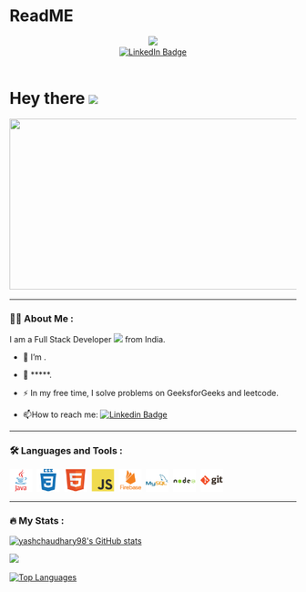 # ReadME

<div id="header" align="center">
  <img src="https://media.giphy.com/media/M9gbBd9nbDrOTu1Mqx/giphy.gif" width="100"/>
</div>


<div id="badges"  align="center">
  <a href="https://www.linkedin.com/in/yashchaudharyx20/">
    <img src="https://img.shields.io/badge/LinkedIn-blue?style=for-the-badge&logo=linkedin&logoColor=white" alt="LinkedIn Badge"/>
  </a>
</div>

<div id="badges"  align="center">
    <img src="https://komarev.com/ghpvc/?username=your-github-yashchaudhary98&style=flat-square&color=blue" alt=""/>
</div>

<div class="center">
  <h1>
    Hey there
    <img src="https://media.giphy.com/media/hvRJCLFzcasrR4ia7z/giphy.gif" width="50px"/>
  </h1>
</div>

<div align="center">
  <img src="https://media.giphy.com/media/dWesBcTLavkZuG35MI/giphy.gif" width="600" height="300"/>
</div>

---

### :man_technologist: About Me :
I am a Full Stack Developer <img src="https://media.giphy.com/media/WUlplcMpOCEmTGBtBW/giphy.gif" width="30"> from India.

- :telescope: I’m .

- :seedling: *****.

- :zap: In my free time, I solve problems on GeeksforGeeks and leetcode.

- :mailbox:How to reach me: [![Linkedin Badge](https://img.shields.io/badge/-LinkedIN-blue?style=flat&logo=Linkedin&logoColor=white)](https://www.linkedin.com/in/yashchaudharyx20/)

---

### :hammer_and_wrench: Languages and Tools :
<div>
  <img src="https://github.com/devicons/devicon/blob/master/icons/java/java-original-wordmark.svg" title="Java" alt="Java" width="40" height="40"/>&nbsp;
  <img src="https://github.com/devicons/devicon/blob/master/icons/css3/css3-plain-wordmark.svg"  title="CSS3" alt="CSS" width="40" height="40"/>&nbsp;
  <img src="https://github.com/devicons/devicon/blob/master/icons/html5/html5-original.svg" title="HTML5" alt="HTML" width="40" height="40"/>&nbsp;
  <img src="https://github.com/devicons/devicon/blob/master/icons/javascript/javascript-original.svg" title="JavaScript" alt="JavaScript" width="40" height="40"/>&nbsp; 
  <img src="https://github.com/devicons/devicon/blob/master/icons/firebase/firebase-plain-wordmark.svg" title="Firebase" alt="Firebase" width="40" height="40"/>&nbsp;
  <img src="https://github.com/devicons/devicon/blob/master/icons/mysql/mysql-original-wordmark.svg" title="MySQL"  alt="MySQL" width="40" height="40"/>&nbsp;
  <img src="https://github.com/devicons/devicon/blob/master/icons/nodejs/nodejs-original-wordmark.svg" title="NodeJS" alt="NodeJS" width="40" height="40"/>&nbsp;
  <img src="https://github.com/devicons/devicon/blob/master/icons/git/git-original-wordmark.svg" title="Git" **alt="Git" width="40" height="40"/>
</div>


---

### :fire: My Stats :

<a href="http://www.github.com/yashchaudhary98"><img src="https://github-readme-stats.vercel.app/api?username=yashchaudhary98&show_icons=true&hide=&count_private=true&title_color=3382ed&text_color=ffffff&icon_color=f97316&bg_color=27272a&hide_border=true&show_icons=true" alt="yashchaudhary98's GitHub stats" /></a>

<a href="http://www.github.com/yashchaudhary98"><img src="https://github-readme-streak-stats.herokuapp.com/?user=yashchaudhary98&stroke=ffffff&background=27272a&ring=3382ed&fire=3382ed&currStreakNum=ffffff&currStreakLabel=3382ed&sideNums=ffffff&sideLabels=ffffff&dates=ffffff&hide_border=true" /></a>

<a href="https://github.com/yashchaudhary98" align="left"><img src="https://github-readme-stats.vercel.app/api/top-langs/?username=yashchaudhary98&langs_count=10&title_color=3382ed&text_color=ffffff&icon_color=f97316&bg_color=27272a&hide_border=true&locale=en&custom_title=Top%20%Languages" alt="Top Languages" /></a>



